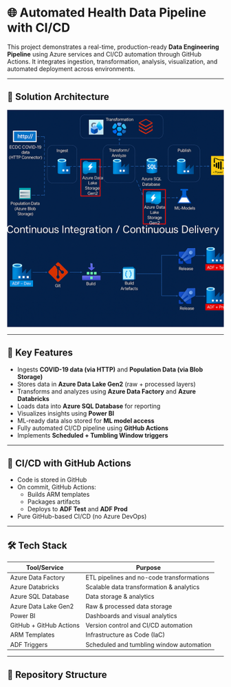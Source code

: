 # 🌐 Automated Health Data Pipeline with CI/CD

This project demonstrates a real-time, production-ready **Data Engineering Pipeline** using Azure services and CI/CD automation through GitHub Actions. It integrates ingestion, transformation, analysis, visualization, and automated deployment across environments.

---

## 🔧 Solution Architecture

![Solution Architecture](https://github.com/AnmolHajnale/major-Project-cicd/blob/main/Architecture.png)

---

## 📌 Key Features

- Ingests **COVID-19 data (via HTTP)** and **Population Data (via Blob Storage)**
- Stores data in **Azure Data Lake Gen2** (raw + processed layers)
- Transforms and analyzes using **Azure Data Factory** and **Azure Databricks**
- Loads data into **Azure SQL Database** for reporting
- Visualizes insights using **Power BI**
- ML-ready data also stored for **ML model access**
- Fully automated CI/CD pipeline using **GitHub Actions**
- Implements **Scheduled + Tumbling Window triggers**

---

## 🔄 CI/CD with GitHub Actions

- Code is stored in GitHub
- On commit, GitHub Actions:
  - Builds ARM templates
  - Packages artifacts
  - Deploys to **ADF Test** and **ADF Prod**
- Pure GitHub-based CI/CD (no Azure DevOps)

---

## 🛠️ Tech Stack

| Tool/Service              | Purpose                                   |
|---------------------------|--------------------------------------------|
| Azure Data Factory        | ETL pipelines and no-code transformations |
| Azure Databricks          | Scalable data transformation & analytics  |
| Azure SQL Database        | Data storage & analytics                  |
| Azure Data Lake Gen2      | Raw & processed data storage              |
| Power BI                  | Dashboards and visual analytics           |
| GitHub + GitHub Actions   | Version control and CI/CD automation      |
| ARM Templates             | Infrastructure as Code (IaC)              |
| ADF Triggers              | Scheduled and tumbling window automation  |

---

## 📁 Repository Structure

